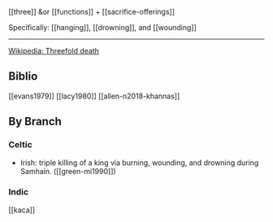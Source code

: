 [[three]] &or [[functions]] + [[sacrifice-offerings]]

Specifically: [[hanging]], [[drowning]], and [[wounding]]

---

[Wikipedia: Threefold death](https://en.wikipedia.org/wiki/Threefold-death)


## Biblio
[[evans1979]]
[[lacy1980]]
[[allen-n2018-khannas]]

## By Branch
### Celtic
- Irish: triple killing of a king via burning, wounding, and drowning during Samhain. ([[green-mi1990]])
### Indic
[[kaca]]